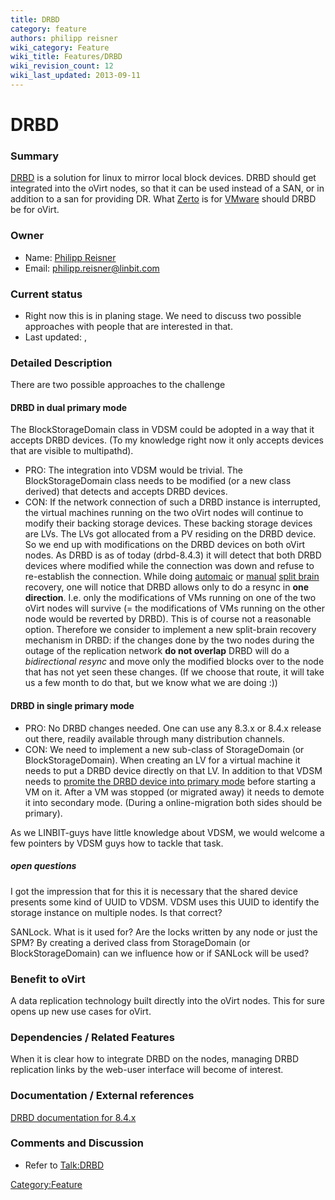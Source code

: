 ```yaml
---
title: DRBD
category: feature
authors: philipp reisner
wiki_category: Feature
wiki_title: Features/DRBD
wiki_revision_count: 12
wiki_last_updated: 2013-09-11
---
```


# DRBD

### Summary

[DRBD](http://www.drbd.org) is a solution for linux to mirror local block devices. DRBD should get integrated into the oVirt nodes, so that it can be used instead of a SAN, or in addition to a san for providing DR. What [Zerto](http://www.zerto.com) is for [VMware](http://www.vmware.com) should DRBD be for oVirt.

### Owner

*   Name: [ Philipp Reisner](User:philipp_reisner)
*   Email: <philipp.reisner@linbit.com>

### Current status

*   Right now this is in planing stage. We need to discuss two possible approaches with people that are interested in that.
*   Last updated: ,

### Detailed Description

There are two possible approaches to the challenge

#### DRBD in dual primary mode

The BlockStorageDomain class in VDSM could be adopted in a way that it accepts DRBD devices. (To my knowledge right now it only accepts devices that are visible to multipathd).

*   PRO: The integration into VDSM would be trivial. The BlockStorageDomain class needs to be modified (or a new class derived) that detects and accepts DRBD devices.
*   CON: If the network connection of such a DRBD instance is interrupted, the virtual machines running on the two oVirt nodes will continue to modify their backing storage devices. These backing storage devices are LVs. The LVs got allocated from a PV residing on the DRBD device. So we end up with modifications on the DRBD devices on both oVirt nodes.
    As DRBD is as of today (drbd-8.4.3) it will detect that both DRBD devices where modified while the connection was down and refuse to re-establish the connection. While doing [automaic](http://www.drbd.org/users-guide-8.4/s-configure-split-brain-behavior.html#s-automatic-split-brain-recovery-configuration) or [manual](http://www.drbd.org/users-guide-8.4/s-resolve-split-brain.html) [split brain](http://www.drbd.org/users-guide-8.4/s-split-brain-notification-and-recovery.html) recovery, one will notice that DRBD allows only to do a resync in **one direction**. I.e. only the modifications of VMs running on one of the two oVirt nodes will survive (= the modifications of VMs running on the other node would be reverted by DRBD).
    This is of course not a reasonable option. Therefore we consider to implement a new split-brain recovery mechanism in DRBD: if the changes done by the two nodes during the outage of the replication network **do not overlap** DRBD will do a *bidirectional resync* and move only the modified blocks over to the node that has not yet seen these changes. (If we choose that route, it will take us a few month to do that, but we know what we are doing :))

#### DRBD in single primary mode

*   PRO: No DRBD changes needed. One can use any 8.3.x or 8.4.x release out there, readily available through many distribution channels.
*   CON: We need to implement a new sub-class of StorageDomain (or BlockStorageDomain). When creating an LV for a virtual machine it needs to put a DRBD device directly on that LV. In addition to that VDSM needs to [promite the DRBD device into primary mode](http://www.drbd.org/users-guide-8.4/s-switch-resource-roles.html) before starting a VM on it. After a VM was stopped (or migrated away) it needs to demote it into secondary mode. (During a online-migration both sides should be primary).

As we LINBIT-guys have little knowledge about VDSM, we would welcome a few pointers by VDSM guys how to tackle that task.

##### open questions

I got the impression that for this it is necessary that the shared device presents some kind of UUID to VDSM. VDSM uses this UUID to identify the storage instance on multiple nodes. Is that correct?

SANLock. What is it used for? Are the locks written by any node or just the SPM? By creating a derived class from StorageDomain (or BlockStorageDomain) can we influence how or if SANLock will be used?

### Benefit to oVirt

A data replication technology built directly into the oVirt nodes. This for sure opens up new use cases for oVirt.

### Dependencies / Related Features

When it is clear how to integrate DRBD on the nodes, managing DRBD replication links by the web-user interface will become of interest.

### Documentation / External references

[DRBD documentation for 8.4.x](http://www.drbd.org/users-guide-8.4/)

### Comments and Discussion

*   Refer to <Talk:DRBD>

<Category:Feature>

